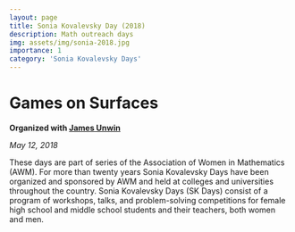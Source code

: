 ```yaml
---
layout: page
title: Sonia Kovalevsky Day (2018)
description: Math outreach days
img: assets/img/sonia-2018.jpg
importance: 1
category: 'Sonia Kovalevsky Days'
---
```


# Games on Surfaces

**Organized with [James Unwin](http://unwin.people.uic.edu/James_Unwin.html)**

*May 12, 2018*

These days are part of series of the Association of Women in Mathematics (AWM). For more than twenty years Sonia Kovalevsky Days have been organized and sponsored by AWM and held at colleges and universities throughout the country. Sonia Kovalevsky Days (SK Days) consist of a program of workshops, talks, and problem-solving competitions for female high school and middle school students and their teachers, both women and men. 

